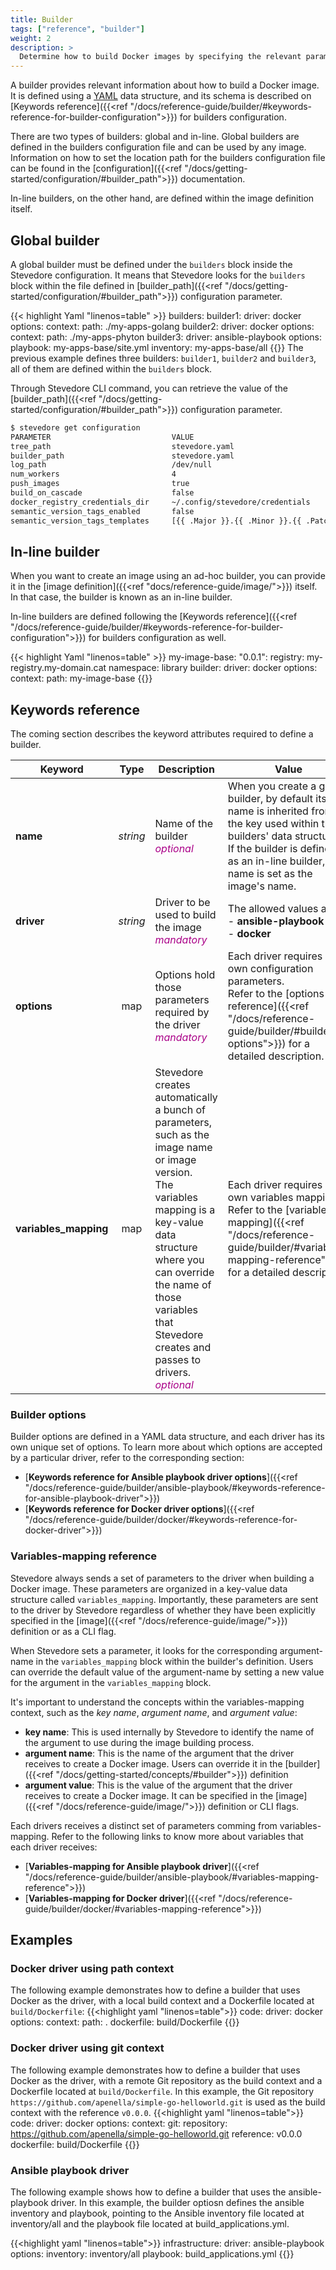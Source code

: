 ```yaml
---
title: Builder
tags: ["reference", "builder"]
weight: 2
description: >
  Determine how to build Docker images by specifying the relevant parameters
---
```


A builder provides relevant information about how to build a Docker image. It is defined using a [YAML](https://en.wikipedia.org/wiki/YAML) data structure, and its schema is described on [Keywords reference]({{<ref "/docs/reference-guide/builder/#keywords-reference-for-builder-configuration">}}) for builders configuration.

There are two types of builders: global and in-line. Global builders are defined in the builders configuration file and can be used by any image. Information on how to set the location path for the builders configuration file can be found in the [configuration]({{<ref "/docs/getting-started/configuration/#builder_path">}}) documentation.

In-line builders, on the other hand, are defined within the image definition itself.

## Global builder
A global builder must be defined under the `builders` block inside the Stevedore configuration. It means that Stevedore looks for the `builders` block within the file defined in [builder_path]({{<ref "/docs/getting-started/configuration/#builder_path">}}) configuration parameter.

{{< highlight Yaml "linenos=table" >}}
builders:
  builder1:
    driver: docker
    options:
      context:
        path: ./my-apps-golang
  builder2:
    driver: docker
    options:
      context:
        path: ./my-apps-phyton
  builder3:
    driver: ansible-playbook
    options:
      playbook: my-apps-base/site.yml
      inventory: my-apps-base/all
{{</highlight >}}
The previous example defines three builders: `builder1`, `builder2` and `builder3`, all of them are defined within the `builders` block.

Through Stevedore CLI command, you can retrieve the value of the [builder_path]({{<ref "/docs/getting-started/configuration/#builder_path">}}) configuration parameter.
```bash
$ stevedore get configuration
PARAMETER                           VALUE
tree_path                           stevedore.yaml
builder_path                        stevedore.yaml
log_path                            /dev/null
num_workers                         4
push_images                         true
build_on_cascade                    false
docker_registry_credentials_dir     ~/.config/stevedore/credentials
semantic_version_tags_enabled       false
semantic_version_tags_templates     [{{ .Major }}.{{ .Minor }}.{{ .Patch }}]
```

## In-line builder
When you want to create an image using an ad-hoc builder, you can provide it in the [image definition]({{<ref "docs/reference-guide/image/">}}) itself. In that case, the builder is known as an in-line builder.

In-line builders are defined following the [Keywords reference]({{<ref "/docs/reference-guide/builder/#keywords-reference-for-builder-configuration">}}) for builders configuration as well.

{{< highlight Yaml "linenos=table" >}}
my-image-base:
  "0.0.1":
    registry: my-registry.my-domain.cat 
    namespace: library
    builder:
      driver: docker
      options:
        context:
          path: my-image-base
{{</highlight >}}

## Keywords reference

The coming section describes the keyword attributes required to define a builder.

|Keyword|Type|Description|Value|
|---|:---:|---|---|
|**name**|*string*|Name of the builder<br><font color="#AA0088">*optional*</font>|When you create a global builder, by default its name is inherited from the key used within the builders' data structure.<br> If the builder is defined as an in-line builder, its name is set as the image's name.|
|**driver**|*string*|Driver to be used to build the image<br><font color="#AA0088">*mandatory*</font>|The allowed values are:<br> - **ansible-playbook**<br> - **docker**|
|**options**|map|Options hold those parameters required by the driver<br><font color="#AA0088">*mandatory*</font>|Each driver requires its own configuration parameters.<br>Refer to the [options reference]({{<ref "/docs/reference-guide/builder/#builder-options">}}) for a detailed description.|
|**variables_mapping**|map|Stevedore creates automatically a bunch of parameters, such as the image name or image version.<br> The variables mapping is a key-value data structure where you can override the name of those variables that Stevedore creates and passes to drivers.<br><font color="#AA0088">*optional*</font>|Each driver requires its own variables mapping.<br>Refer to the [variables mapping]({{<ref "/docs/reference-guide/builder/#variables-mapping-reference">}}) for a detailed description.|

### Builder options
Builder options are defined in a YAML data structure, and each driver has its own unique set of options. To learn more about which options are accepted by a particular driver, refer to the corresponding section:
- [**Keywords reference for Ansible playbook driver options**]({{<ref "/docs/reference-guide/builder/ansible-playbook/#keywords-reference-for-ansible-playbook-driver">}})
- [**Keywords reference for Docker driver options**]({{<ref "/docs/reference-guide/builder/docker/#keywords-reference-for-docker-driver">}})

### Variables-mapping reference
Stevedore always sends a set of parameters to the driver when building a Docker image. These parameters are organized in a key-value data structure called `variables_mapping`. Importantly, these parameters are sent to the driver by Stevedore regardless of whether they have been explicitly specified in the [image]({{<ref "/docs/reference-guide/image/">}}) definition or as a CLI flag.

When Stevedore sets a parameter, it looks for the corresponding argument-name in the `variables_mapping` block within the builder's definition. Users can override the default value of the argument-name by setting a new value for the argument in the `variables_mapping` block.

It's important to understand the concepts within the variables-mapping context, such as the _key name_, _argument name_, and _argument value_:

- **key name**: This is used internally by Stevedore to identify the name of the argument to use during the image building process.
- **argument name**: This is the name of the argument that the driver receives to create a Docker image.  Users can override it in the [builder]({{<ref "/docs/getting-started/concepts/#builder">}}) definition
- **argument value**: This is the value of the argument that the driver receives to create a Docker image. It can be specified in the [image]({{<ref "/docs/reference-guide/image/">}}) definition or CLI flags.

Each drivers receives a distinct set of parameters comming from variables-mapping. Refer to the following links to know more about variables that each driver receives:
- [**Variables-mapping for Ansible playbook driver**]({{<ref "/docs/reference-guide/builder/ansible-playbook/#variables-mapping-reference">}})
- [**Variables-mapping for Docker driver**]({{<ref "/docs/reference-guide/builder/docker/#variables-mapping-reference">}})

## Examples
### Docker driver using path context
The following example demonstrates how to define a builder that uses Docker as the driver, with a local build context and a Dockerfile located at `build/Dockerfile`:
{{<highlight yaml "linenos=table">}}
code:
  driver: docker
  options:
  context:
    path: .
  dockerfile: build/Dockerfile
{{</highlight >}}

### Docker driver using git context
The following example demonstrates how to define a builder that uses Docker as the driver, with a remote Git repository as the build context and a Dockerfile located at `build/Dockerfile`. In this example, the Git repository `https://github.com/apenella/simple-go-helloworld.git` is used as the build context with the reference `v0.0.0`.
{{<highlight yaml "linenos=table">}}
code:
  driver: docker
  options:
    context:
      git: 
        repository: https://github.com/apenella/simple-go-helloworld.git
        reference: v0.0.0
    dockerfile: build/Dockerfile
{{</highlight >}}

### Ansible playbook driver
The following example shows how to define a builder that uses the ansible-playbook driver. In this example, the builder optiosn defines the ansible inventory and playbook, pointing to the Ansible inventory file located at inventory/all and the playbook file located at build_applications.yml.

{{<highlight yaml "linenos=table">}}
infrastructure:
  driver: ansible-playbook
  options:
    inventory: inventory/all
    playbook: build_applications.yml
{{</highlight>}}